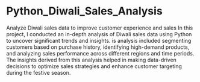 # Python_Diwali_Sales_Analysis
 Analyze Diwali sales data to improve customer experience and sales
In this project, I conducted an in-depth analysis of Diwali sales data using Python to uncover significant trends and insights.
is analysis included segmenting customers based on purchase history, identifying high-demand products, and analyzing sales performance across different regions and time periods. The insights derived from this analysis helped in making data-driven decisions to optimize sales strategies and enhance customer targeting during the festive season.
